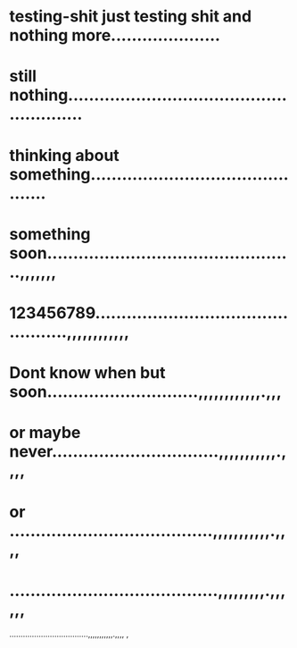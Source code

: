 # testing-shit just testing shit and  nothing more.....................
# still nothing........................................................
# thinking about something.............................................
# something soon................................................,,,,,,,
# 123456789................................................,,,,,,,,,,,,
# Dont know when but soon.............................,,,,,,,,,,,,.,,,
# or maybe never................................,,,,,,,,,,,.,,,,
# or .......................................,,,,,,,,,,,.,,,,
# ........................................,,,,,,,,,.,,,,,,
...................................,,,,,,,,,,,.,,,,
,
